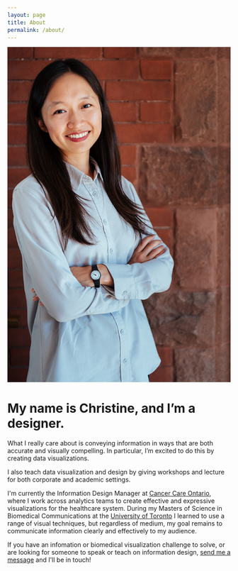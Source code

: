 ```yaml
---
layout: page
title: About
permalink: /about/
---
```

<div>
	<img class="col one profile-img" src="/img/profile_2_long.jpg">
</div>
<h1 style="font-weight: bold">My name is Christine, and I’m a designer. </h1>
<p>
<p >What I really care about is conveying information in ways that are both accurate and visually compelling. In particular, I’m excited to do this by creating data visualizations. 

<p>I also teach data visualization and design by giving workshops and lecture for both corporate and academic settings.

<p>I'm currently the Information Design Manager at <a href="https://www.ccohealth.ca/en" >Cancer Care Ontario</a>, where I work across analytics teams to create effective and expressive visualizations for the healthcare system.
During my Masters of Science in Biomedical Communications at the <a href="https://bmc.med.utoronto.ca/bmc/">University of Toronto</a> I learned to use a range of visual techniques, but regardless of medium, my goal remains to communicate information clearly and effectively to my audience.   


<p>If you have an infomation or biomedical visualization challenge to solve, or are looking for someone to speak or teach on information design, <a href="mailto:christine.png@mail.utoronto.ca" >send me a message</a> and I'll be in touch!</p>

<p> 




